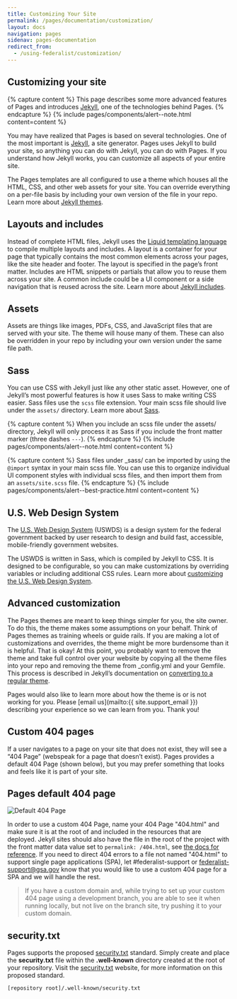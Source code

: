 ```yaml
---
title: Customizing Your Site
permalink: /pages/documentation/customization/
layout: docs
navigation: pages
sidenav: pages-documentation
redirect_from: 
  - /using-federalist/customization/
---
```


## Customizing your site

{% capture content %}
This page describes some more advanced features of Pages and introduces
[Jekyll](https://jekyllrb.com/), one of the technologies behind Pages.
{% endcapture %}
{% include pages/components/alert--note.html content=content %}

You may have realized that Pages is based on several technologies. One of
the most important is [Jekyll](https://jekyllrb.com/), a site generator.
Pages uses Jekyll to build your site, so anything you can do with Jekyll,
you can do with Pages.  If you understand how Jekyll works, you can
customize all aspects of your entire site.

The Pages templates are all configured to use a theme which houses all the
HTML, CSS, and other web assets for your site. You can override everything on
a per-file basis by including your own version of the file in your repo. Learn
more about [Jekyll themes](https://jekyllrb.com/docs/themes/).


## Layouts and includes

Instead of complete HTML files, Jekyll uses the [Liquid templating
language](https://jekyllrb.com/docs/templates/) to compile multiple layouts and
includes. A layout is a container for your page that typically contains the most
common elements across your pages, like the site header and footer. The layout
is specified in the page’s front matter. Includes are HTML snippets or partials
that allow you to reuse them across your site. A common include could be a UI
component or a side navigation that is reused across the site. Learn more about
[Jekyll includes](https://jekyllrb.com/docs/includes/).


## Assets

Assets are things like images, PDFs, CSS, and JavaScript files that are served
with your site. The theme will house many of them. These can also be overridden
in your repo by including your own version under the same file path.


## Sass

You can use CSS with Jekyll just like any other static asset. However, one of
Jekyll’s most powerful features is how it uses Sass to make writing CSS easier.
Sass files use the `scss` file extension. Your main scss file should live under
the `assets/` directory. Learn more about [Sass](https://sass-lang.com/).

{% capture content %}
When you include an scss file under the assets/ directory, Jekyll will only
process it as Sass if you include the front matter marker (three dashes `---`).
{% endcapture %}
{% include pages/components/alert--note.html content=content %}

{% capture content %}
Sass files under \_sass/ can be imported by using the `@import` syntax in your
main scss file. You can use this to organize individual UI component styles with
individual scss files, and then import them from an `assets/site.scss` file.
{% endcapture %}
{% include pages/components/alert--best-practice.html content=content %}


## U.S. Web Design System

The [U.S. Web Design System](https://designsystem.digital.gov/) (USWDS) is
a design system for the federal government backed by user research to design and
build fast, accessible, mobile-friendly government websites.

The USWDS is written in Sass, which is compiled by Jekyll to CSS. It is designed
to be configurable, so you can make customizations by overriding variables or
including additional CSS rules. Learn more about [customizing the U.S. Web
Design System](https://designsystem.digital.gov/getting-started/developers/#customization-and-theming).


## Advanced customization

The Pages themes are meant to keep things simpler for you, the site owner.
To do this, the theme makes some assumptions on your behalf. Think of Pages
themes as training wheels or guide rails. If you are making a lot of
customizations and overrides, the theme might be more burdensome than it is
helpful. That is okay! At this point, you probably want to remove the theme and
take full control over your website by copying all the theme files into your
repo and removing the theme from \_config.yml and your Gemfile. This process is
described in Jekyll’s documentation on [converting to a regular theme](https://jekyllrb.com/docs/themes/#converting-gem-based-themes-to-regular-themes).

Pages would also like to learn more about how the theme is or is not
working for you. Please [email us](mailto:{{ site.support_email }}) describing
your experience so we can learn from you. Thank you!

## Custom 404 pages
If a user navigates to a page on your site that does not exist, they will see a “404 Page” (webspeak for a page that doesn’t exist). Pages provides a default 404 Page (shown below), but you may prefer something that looks and feels like it is part of your site.

## Pages default 404 page
![Default 404 Page]({{site.baseurl}}/assets/pages/images/default-404.png)

In order to use a custom 404 Page, name your 404 Page "404.html" and make sure it is at the root of and included in the resources that are deployed. Jekyll sites should also have the file in the root of the project with the front matter data value set to `permalink: /404.html`, see [the docs for reference](https://jekyllrb.com/tutorials/custom-404-page/). If you need to direct 404 errors to a file not named "404.html" to support single page applications (SPA), let #federalist-support or federalist-support@gsa.gov know that you would like to use a custom 404 page for a SPA and we will handle the rest.

> If you have a custom domain and, while trying to set up your custom 404 page using a development branch, you are able to see it when running locally, but not live on the branch site, try pushing it to your custom domain. 

## security.txt

Pages supports the proposed [security.txt](https://securitytxt.org/) standard.  Simply create and place the **security.txt** file within the **.well-known** directory created at the root of your repository.  Visit the [security.txt](https://securitytxt.org/) website, for more information on this proposed standard.
```
[repository root]/.well-known/security.txt
```
